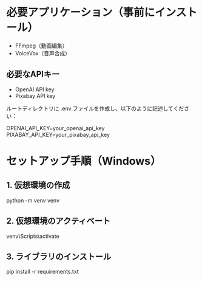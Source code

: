 # 必要アプリケーション（事前にインストール）
- FFmpeg（動画編集）
- VoiceVox（音声合成）

## 必要なAPIキー
- OpenAI API key
- Pixabay API key

ルートディレクトリに .env ファイルを作成し、以下のように記述してください：

OPENAI_API_KEY=your_openai_api_key
PIXABAY_API_KEY=your_pixabay_api_key

# セットアップ手順（Windows）

## 1. 仮想環境の作成
python -m venv venv

## 2. 仮想環境のアクティベート
venv\Scripts\activate

## 3. ライブラリのインストール
pip install -r requirements.txt